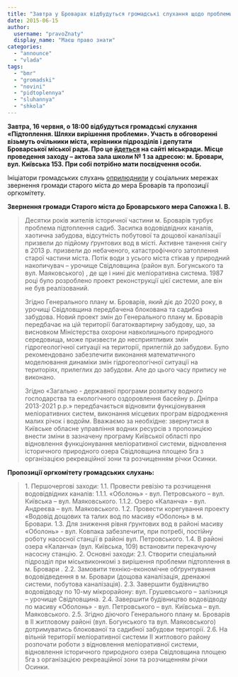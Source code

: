 ```yaml
---
title: "Завтра у Броварах відбудуться громадські слухання щодо проблеми підтоплення старого міста"
date: 2015-06-15
author: 
  username: "pravoZnaty"
  display_name: "Маєш право знати"
categories: 
  - "announce"
  - "vlada"
tags: 
  - "bmr"
  - "gromadski"
  - "novini"
  - "pidtoplennya"
  - "sluhannya"
  - "shkola"
---
```


**Завтра, 16 червня, о 18:00 відбудуться громадські слухання «Підтоплення. Шляхи вирішення проблеми». Участь в обговоренні візьмуть очільники міста, керівники підрозділів і депутати Броварської міської ради. Про це [йдеться](http://www.brovary.kiev.ua/%C2%ABp%D1%96dtoplennya-shlyakhi-vir%D1%96shennya-problemi%C2%BB) на сайті міськради. Місце проведення заходу – актова зала школи № 1 за адресою: м. Бровари, вул. Київська 153. При собі потрібно мати посвідчення особи.**

Ініціатори громадських слухань [оприлюднили](https://www.facebook.com/bazhen.levkovets/posts/1600482203536522?pnref=story) у соціальних мережах звернення громади старого міста до мера Броварів та пропозиції оргкомітету.

**Звернення громади Старого міста до Броварського мера Сапожка І. В.**

> Десятки років жителів історичної частини м. Броварів турбує проблема підтоплення садиб. Засипка водовідвідних каналів, хаотична забудова, відсутність побутової та дощової каналізації призвели до підйому ґрунтових вод в місті. Активне танення снігу в 2013 р. призвели до небаченого, катастрофічного затоплення старої частини міста. Потік води з усього міста стікав у природний накопичувач – урочище Свідловщина (район вул. Богунського та вул. Маяковського) , де ще і нині діє меліоративна система. 1987 році було розроблено проект реконструкції цієї системи, але він не був реалізований.
> 
> Згідно Генерального плану м. Броварів, який діє до 2020 року, в урочищі Свідловщина передбачена блокована та садибна забудова. Новий проект змін до Генерального плану м. Броварів передбачає на цій території багатоквартирну забудову, що, за висновком Міністерства охорони навколишнього природного середовища, може призвести до несприятливих змін гідрогеологічної ситуації на території, прилеглій до забудови. Було рекомендовано забезпечити виконання математичного моделювання динаміки змін гідрогеологічної ситуації на територіях, прилеглих до забудови. Але до цього часу припису не виконано.
> 
> Згідно «Загально - державної програми розвитку водного господарства та екологічного оздоровлення басейну р. Дніпра 2013-2021 р.р.» передбачається відновити функціонування меліоративних систем, виконання місцевих програм відродження малих річок і водойм. Вважаємо за необхідне: звернутися в Київське обласне управління водних ресурсів з пропозицією внести зміни в зазначену програму Київської області про відновлення функціонування меліоративної системи, відновлення історичного природного озера Свідловщина площею 5га з організацією рекреаційної зони та розчищенням річки Осинки.

**Пропозиції оргкомітету громадських слухань:**

> 1\. Першочергові заходи: 1.1. Провести ревізію та розчищення водовідвідних каналів: 1.1.1. «Оболонь» - вул. Петровського – вул. Київська – вул. Маяковського. 1.1.2. Озеро «Каланча» - вул. Андреєва – вул. Маяковського. 1.2. Провести корегування проекту «Водовід дощових та талих вод по масиву «Оболонь» в м. Бровари. 1.3. Для зниження рівня ґрунтових вод в районі масиву «Оболонь» - вул. Ковпака забезпечити, при потребі, постійну роботу насосної станції в районі вул. Петровського. 1.4. В районі озера «Каланча» (вул. Київська, 109) встановити перекачуючу насосну станцію. 2. Основні заходи: 2.1. Створити спеціальний підрозділ при міськвиконкомі з вирішення проблеми підтоплення в м. Бровари . 2.2. Замовити техніко-економічне обґрунтування водовідведення в м. Бровари (дощова каналізація, дренажні системи, побутова каналізація). 2.3. Завершити будівництво водовідводу по 10-му мікрорайону: вул. Грушевського – залізниця – урочище Свідловщина. 2.4. Завершити будівництво водовідводу по масиву «Оболонь» - вул. Петровського – вул. Київська – вул. Маяковського. 2.5. Згідно діючого Генерального плану м. Броварів в ІІ житловому районі (вул. Богунського та вул. Маяковського) дотримуватись блокованої та садибної забудови території. 2.6. На вільній території меліоративної системи ІІ житлового району розпочати роботи з відновлення меліоративної системи, відновлення історичного природного озера Свідловщина площею 5га з організацією рекреаційної зони та розчищенням річки Осинки.
